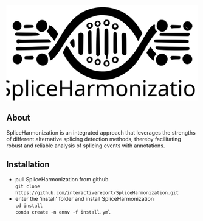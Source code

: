 ![alt text](https://github.com/interactivereport/SpliceHarmonization/blob/main/figures/SpliceHarmonization%20LOGO.svg)

## About
SpliceHarmonization is an integrated approach that leverages the strengths of different alternative splicing detection methods, thereby facilitating robust and reliable analysis of splicing events with annotations.

## Installation 
- pull SpliceHarmonization from github \
        `git clone https://github.com/interactivereport/SpliceHarmonization.git`
- enter the 'install' folder and install SpliceHarmonization \
        `cd install` \
        `conda create -n ennv -f install.yml`
